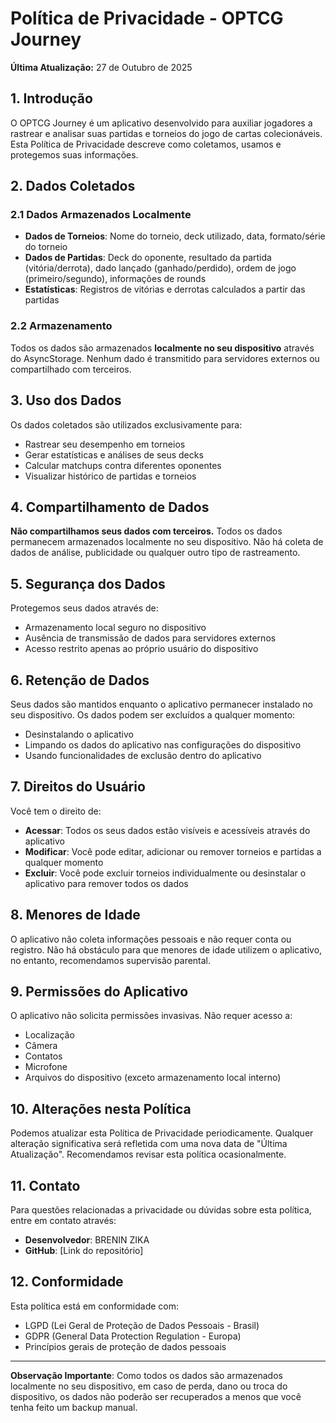 # Política de Privacidade - OPTCG Journey

**Última Atualização:** 27 de Outubro de 2025

## 1. Introdução

O OPTCG Journey é um aplicativo desenvolvido para auxiliar jogadores a rastrear e analisar suas partidas e torneios do jogo de cartas colecionáveis. Esta Política de Privacidade descreve como coletamos, usamos e protegemos suas informações.

## 2. Dados Coletados

### 2.1 Dados Armazenados Localmente
- **Dados de Torneios**: Nome do torneio, deck utilizado, data, formato/série do torneio
- **Dados de Partidas**: Deck do oponente, resultado da partida (vitória/derrota), dado lançado (ganhado/perdido), ordem de jogo (primeiro/segundo), informações de rounds
- **Estatísticas**: Registros de vitórias e derrotas calculados a partir das partidas

### 2.2 Armazenamento
Todos os dados são armazenados **localmente no seu dispositivo** através do AsyncStorage. Nenhum dado é transmitido para servidores externos ou compartilhado com terceiros.

## 3. Uso dos Dados

Os dados coletados são utilizados exclusivamente para:
- Rastrear seu desempenho em torneios
- Gerar estatísticas e análises de seus decks
- Calcular matchups contra diferentes oponentes
- Visualizar histórico de partidas e torneios

## 4. Compartilhamento de Dados

**Não compartilhamos seus dados com terceiros.** Todos os dados permanecem armazenados localmente no seu dispositivo. Não há coleta de dados de análise, publicidade ou qualquer outro tipo de rastreamento.

## 5. Segurança dos Dados

Protegemos seus dados através de:
- Armazenamento local seguro no dispositivo
- Ausência de transmissão de dados para servidores externos
- Acesso restrito apenas ao próprio usuário do dispositivo

## 6. Retenção de Dados

Seus dados são mantidos enquanto o aplicativo permanecer instalado no seu dispositivo. Os dados podem ser excluídos a qualquer momento:
- Desinstalando o aplicativo
- Limpando os dados do aplicativo nas configurações do dispositivo
- Usando funcionalidades de exclusão dentro do aplicativo

## 7. Direitos do Usuário

Você tem o direito de:
- **Acessar**: Todos os seus dados estão visíveis e acessíveis através do aplicativo
- **Modificar**: Você pode editar, adicionar ou remover torneios e partidas a qualquer momento
- **Excluir**: Você pode excluir torneios individualmente ou desinstalar o aplicativo para remover todos os dados

## 8. Menores de Idade

O aplicativo não coleta informações pessoais e não requer conta ou registro. Não há obstáculo para que menores de idade utilizem o aplicativo, no entanto, recomendamos supervisão parental.

## 9. Permissões do Aplicativo

O aplicativo não solicita permissões invasivas. Não requer acesso a:
- Localização
- Câmera
- Contatos
- Microfone
- Arquivos do dispositivo (exceto armazenamento local interno)

## 10. Alterações nesta Política

Podemos atualizar esta Política de Privacidade periodicamente. Qualquer alteração significativa será refletida com uma nova data de "Última Atualização". Recomendamos revisar esta política ocasionalmente.

## 11. Contato

Para questões relacionadas a privacidade ou dúvidas sobre esta política, entre em contato através:
- **Desenvolvedor**: BRENIN ZIKA
- **GitHub**: [Link do repositório]

## 12. Conformidade

Esta política está em conformidade com:
- LGPD (Lei Geral de Proteção de Dados Pessoais - Brasil)
- GDPR (General Data Protection Regulation - Europa)
- Princípios gerais de proteção de dados pessoais

---

**Observação Importante**: Como todos os dados são armazenados localmente no seu dispositivo, em caso de perda, dano ou troca do dispositivo, os dados não poderão ser recuperados a menos que você tenha feito um backup manual.

